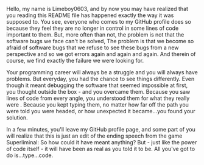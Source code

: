 Hello, my name is Limeboy0603, and by now you may have realized that you reading this README file has happened exactly the way it was supposed to. You see, everyone who comes to my GitHub profile does so because they feel they are no longer in control in some lines of code important to them. But, more often than not, the problem is not that the software bugs we face can't be solved, The problem is that we become so afraid of software bugs that we refuse to see these bugs from a new perspective and so we got errors again and again and again. And therein of course, we find exactly the failure we were looking for.

Your programming career will always be a struggle and you will always have problems. But everyday, you had the chance to see things differently. Even though it meant debugging the software that seemed impossible at first, you thought outside the box - and you overcame them. Because you saw lines of code from every angle, you understood them for what they really were . Because you kept typing them, no matter how far off the path you were told you were headed, or how unexpected it became...you found your solution.

In a few minutes, you'll leave my GitHub profile page, and some part of you will realize that this is just an edit of the ending speech from the game Superliminal: So how could it have meant anything? But - just like the power of code itself - it will have been as real as you told it to be. All you've got to do is...type...code.

